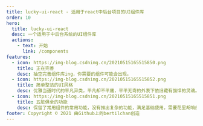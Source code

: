 ```yaml
---
title: lucky-ui-react - 适用于react中后台项目的UI组件库
order: 10
hero:
  title: lucky-ui-react
  desc: 一个适用于中后台系统的UI组件库
  actions:
    - text: 开始
      link: /components
features:
  - icon: https://img-blog.csdnimg.cn/20210515165515850.png
    title: 正在完善
    desc: 抽空完善组件库ing，你需要的组件可能会出现。
  - icon: https://img-blog.csdnimg.cn/20210515165515852.png
    title: 简单整洁的UI风格
    desc: 优雅当道时代的平凡异类，平凡却不平庸，平平无奇的外表下依旧藏有强悍的灵魂。
  - icon: https://img-blog.csdnimg.cn/20210515165515851.png
    title: 五脏俱全的功能
    desc: 保留了常用组件的常用功能，没有推出复杂的功能，满足基础使用，需要花里胡哨的操作，对不起，没有！
footer: Copyright © 2021 由Github上的bertilchan创造
---
```

